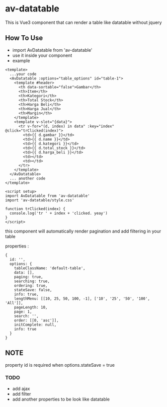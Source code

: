# av-datatable

This is Vue3 component that can render a table like datatable without jquery

## How To Use

- import AvDatatable from 'av-datatable'
- use it inside your component
- example
```
<template>
  ...your code
  <AvDatatable :options="table_options" id="table-1">
    <template #header>
      <th data-sortable="false">Gambar</th>
      <th>Item</th>
      <th>Kategori</th>
      <th>Total Stock</th>
      <th>Harga Beli</th>
      <th>Harga Jual</th>
      <th>Margin</th>
    </template>
    <template v-slot="{data}">
      <tr v-for="(d, index) in data" :key="index" @click="trClicked(index)">
        <td>{{ d.gambar }}</td>
        <td>{{ d.name }}</td>
        <td>{{ d.kategori }}</td>
        <td>{{ d.total_stock }}</td>
        <td>{{ d.harga_beli }}</td>
        <td></td>
        <td></td>
      </tr>
    </template>
  </AvDatatable>
  ... another code
</template>

<script setup>
import AvDatatable from 'av-datatable'
import 'av-datatable/style.css'

function trClicked(index) {
  console.log('tr ' + index + 'clicked. yeay')
}
</script>
```

this component will automatically render pagination and add filtering in your table

properties : 
```
{
  id: '',
  options: {
    tableClassName: 'default-table',
    data: [],
    paging: true,
    searching: true,
    ordering: true,
    stateSave: false,
    info: true,
    lengthMenu: [[10, 25, 50, 100, -1], ['10', '25', '50', '100', 'All']],
    pageLength: 10,
    page: 1,
    search: '',
    order: [[0, 'asc']],
    initComplete: null,
    info: true
  }
}
```

## NOTE
property id is required when options.stateSave = true

### TODO
- add ajax
- add filter
- add another properties to be look like datatable